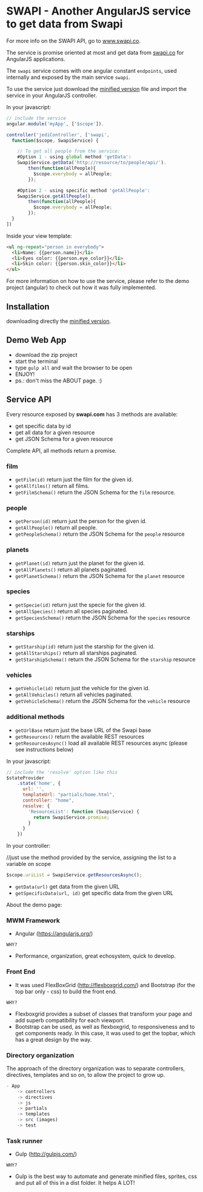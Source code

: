 # SWAPI - Another AngularJS service to get data from Swapi
For more info on the SWAPI API, go to www.swapi.co.

The service is promise oriented at most and get data from [swapi.co](http://swapi.co) for AngularJS applications.

The `swapi` service comes with one angular constant `endpoints`, used internally and exposed by the main service `swapi`.

To use the service just download the [minified version](https://github.azc.ext.hp.com/rodrigo-dalmas/swapi-helper/blob/master/dist/services/swapi.min.js) file and import the service in your AngularJS controller.

In your javascript:

```javascript
// include the service
angular.module('myApp', ['$scope']).

controller('jediController', ['swapi',
  function($scope, SwapiService) {

    // To get all people from the service:
    #Option 1 - using global method 'getData':
    SwapiService.getData('http://resource/to/people/api/').
        then(function(allPeople){
          $scope.everybody = allPeople;
        });

    #Option 2 - using specific method 'getAllPeople':
    SwapiService.getAllPeople().
        then(function(allPeople){
          $scope.everybody = allPeople;
        });
  }
])
```

Inside your view template:

```html
<ul ng-repeat="person in everybody">
  <li>Name: {{person.name}}</li>
  <li>Eyes color: {{person.eye_color}}</li>
  <li>Skin color: {{person.skin_color}}</li>
</ul>
```

For more information on how to use the service, please refer to the demo project (angular) to check out how it was fully implemented.

## Installation

downloading directly the [minified version](https://github.azc.ext.hp.com/rodrigo-dalmas/swapi-helper/blob/master/dist/services/swapi.min.js).

## Demo Web App

* download the zip project
* start the terminal
* type `gulp all` and wait the browser to be open
* ENJOY!
* ps.: don't miss the ABOUT page. :)

## Service API

Every resource exposed by **swapi.com** has 3 methods are available:

* get specific data by id
* get all data for a given resource
* get JSON Schema for a given resource

Complete API, all methods return a promise.

### film

* `getFilm(id)` return just the film for the given id.
* `getAllfilms()` return all films.
* `getFilmSchema()` return the JSON Schema for the `film` resource.

### people

* `getPerson(id)` return just the person for the given id.
* `getAllPeople()` return all people.
* `getPeopleSchema()` return the JSON Schema for the `people` resource

### planets

* `getPlanet(id)` return just the planet for the given id.
* `getAllPlanets()` return all planets paginated.
* `getPlanetSchema()` return the JSON Schema for the `planet` resource

### species

* `getSpecie(id)` return just the specie for the given id.
* `getAllSpecies()` return all species paginated.
* `getSpeciesSchema()` return the JSON Schema for the `species` resource

### starships

* `getStarship(id)` return just the starship for the given id.
* `getAllStarships()` return all starships paginated.
* `getStarshipSchema()` return the JSON Schema for the `starship` resource

### vehicles

* `getVehicle(id)` return just the vehicle for the given id.
* `getAllVehicles()` return all vehicles paginated.
* `getVehicleSchema()` return the JSON Schema for the `vehicle` resource

### additional methods

* `getUrlBase` return just the base URL of the Swapi base
* `getResources()` return the available REST resources
* `getResourcesAsync()` load all available REST resources async (please see instructions below)

In your javascript:

```javascript
// include the 'resolve' option like this
$stateProvider
    .state('home', {
      url: '',
      templateUrl: "partials/home.html",
      controller: "home",
      resolve: {
        'ResourceList': function (SwapiService) {
          return SwapiService.promise;
        }
      }
    })
```

In your controller:

//just use the method provided by the service, assigning the list to a variable on scope
```javascript
$scope.uriList = SwapiService.getResourcesAsync();
```

* `getData(url)` get data from the given URL
* `getSpecificData(url, id)` get specific data from the given URL

About the demo page:

### MWM Framework
* Angular (https://angularjs.org/)

`WHY?`
* Performance, organization, great echosystem, quick to develop.

### Front End
* It was used FlexBoxGrid (http://flexboxgrid.com/) and Bootstrap (for the top bar only - css) to build the front end.

`WHY?`
* Flexboxgrid provides a subset of classes that transform your page and add superb compatibility for each viewport.
* Bootstrap can be used, as well as flexboxgrid, to responsiveness and to get components ready. In this case, it was used to get the topbar, which has a great design by the way.

### Directory organization
The approach of the directory organization was to separate controllers, directives, templates and so on, to allow the project to grow up.

```javascript
- App
    -> controllers
    -> directives
    -> js
    -> partials
    -> templates
    -> src (images)
    -> test
```

### Task runner
* Gulp (http://gulpjs.com/)

`WHY?`
* Gulp is the best way to automate and generate minified files, sprites, css and put all of this in a dist folder. It helps A LOT!
